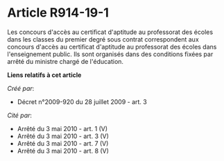 # Article R914-19-1

Les concours d'accès au certificat d'aptitude au professorat des écoles dans les classes du premier degré sous contrat
correspondent aux concours d'accès au certificat d'aptitude au professorat des écoles dans l'enseignement public. Ils sont
organisés dans des conditions fixées par arrêté du ministre chargé de l'éducation.

**Liens relatifs à cet article**

_Créé par_:

  - Décret n°2009-920 du 28 juillet 2009 - art. 3

_Cité par_:

  - Arrêté du 3 mai 2010 - art. 1 (V)
  - Arrêté du 3 mai 2010 - art. 3 (V)
  - Arrêté du 3 mai 2010 - art. 7 (V)
  - Arrêté du 3 mai 2010 - art. 8 (V)
